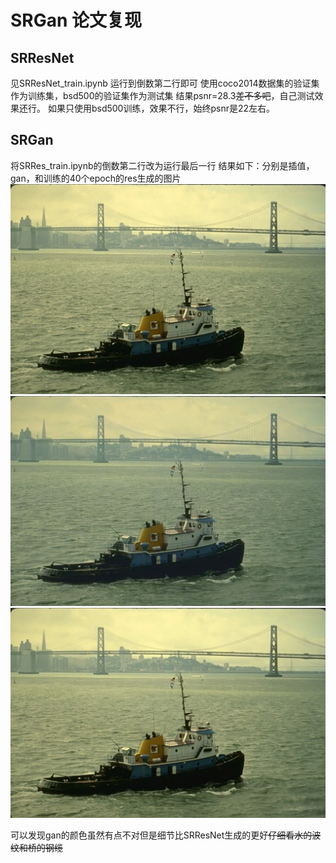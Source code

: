 # SRGan 论文复现
## SRResNet
见SRResNet_train.ipynb 运行到倒数第二行即可
使用coco2014数据集的验证集作为训练集，bsd500的验证集作为测试集
结果psnr=28.3~~差不多吧~~，自己测试效果还行。
如果只使用bsd500训练，效果不行，始终psnr是22左右。

## SRGan
将SRRes_train.ipynb的倒数第二行改为运行最后一行
结果如下：分别是插值，gan，和训练的40个epoch的res生成的图片
![image_lb](https://github.com/dummerchen/SRResGan/blob/master/results/lr_b.png)
![image_gan](https://github.com/dummerchen/SRResGan/blob/master/results/res_0.png)
![image_res](https://github.com/dummerchen/SRResGan/blob/master/results/res_1.png)

可以发现gan的颜色虽然有点不对但是细节比SRResNet生成的更好~~仔细看水的波纹和桥的钢缆~~
